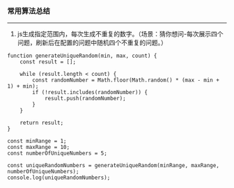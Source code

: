 ### 常用算法总结 

****** 

1. js生成指定范围内，每次生成不重复的数字。（场景：猜你想问-每次展示四个问题，刷新后在配置的问题中随机四个不重复的问题。）

```
function generateUniqueRandom(min, max, count) {
    const result = [];
    
    while (result.length < count) {
        const randomNumber = Math.floor(Math.random() * (max - min + 1) + min);
        if (!result.includes(randomNumber)) {
            result.push(randomNumber);
        }
    }
    
    return result;
}

const minRange = 1;
const maxRange = 10;
const numberOfUniqueNumbers = 5;

const uniqueRandomNumbers = generateUniqueRandom(minRange, maxRange, numberOfUniqueNumbers);
console.log(uniqueRandomNumbers);

``` 
